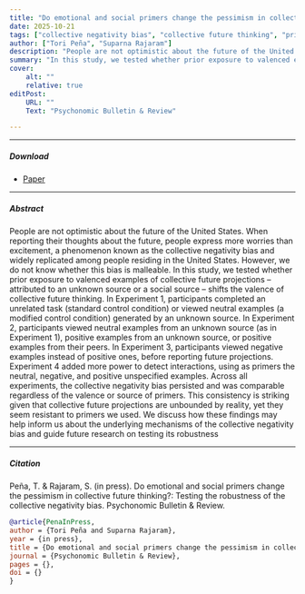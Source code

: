 ```yaml
---
title: "Do emotional and social primers change the pessimism in collective future thinking?: Testing the robustness of the collective negativity bias" 
date: 2025-10-21
tags: ["collective negativity bias", "collective future thinking", "primers"]
author: ["Tori Peña", "Suparna Rajaram"]
description: "People are not optimistic about the future of the United States. When reporting their thoughts  about the future, people express more worries than excitement, a phenomenon known as the collective negativity bias and widely replicated among people residing in the United States. However, we do not know whether this bias is malleable. In this study, we tested whether prior exposure to valenced examples of collective future projections – attributed to an unknown source or a social source – shifts the valence of collective future thinking." 
summary: "In this study, we tested whether prior exposure to valenced examples of collective future projections – attributed to an unknown source or a social source – shifts the valence of collective future thinking.  Across all experiments, the collective negativity bias persisted and was comparable regardless of the valence or source of primers. This consistency is striking given that collective future projections are unbounded by reality, yet they seem resistant to primers we used. "
cover:
    alt: ""
    relative: true
editPost:
    URL: ""
    Text: "Psychonomic Bulletin & Review"

---
```


---

##### Download

+ [Paper](pena-rajaram-inpress.pdf)

---

##### Abstract

People are not optimistic about the future of the United States. When reporting their thoughts about the future, people express more worries than excitement, a phenomenon known as the collective negativity bias and widely replicated among people residing in the United States. However, we do not know whether this bias is malleable. In this study, we tested whether prior exposure to valenced examples of collective future projections – attributed to an unknown source or a social source – shifts the valence of collective future thinking. In Experiment 1, participants completed an unrelated task (standard control condition) or viewed neutral examples (a modified control condition) generated by an unknown source. In Experiment 2, participants viewed neutral examples from an unknown source (as in Experiment 1), positive examples from an unknown source, or positive examples from their peers. In Experiment 3, participants viewed negative examples instead of positive ones, before reporting future projections. Experiment 4 added more power to detect interactions, using as primers the neutral, negative, and positive unspecified examples. Across all experiments, the collective negativity bias persisted and was comparable regardless of the valence or source of primers. This consistency is striking given that collective future projections are unbounded by reality, yet they seem resistant to primers we used. We discuss how these findings may help inform us about the underlying mechanisms of the collective negativity bias and guide future research on testing its robustness

---

##### Citation

Peña, T. & Rajaram, S. (in press). Do emotional and social primers change the pessimism in collective future thinking?: Testing the robustness of the collective negativity bias. Psychonomic Bulletin & Review.

```BibTeX
@article{PenaInPress,
author = {Tori Peña and Suparna Rajaram},
year = {in press},
title = {Do emotional and social primers change the pessimism in collective future thinking?: Testing the robustness of the collective negativity bias},
journal = {Psychonomic Bulletin & Review},
pages = {},
doi = {}
}
